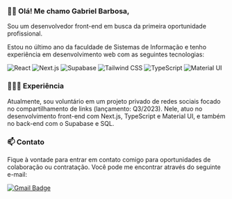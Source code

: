 ### 👋🏻 Olá! Me chamo Gabriel Barbosa, 
Sou um desenvolvedor front-end em busca da primeira oportunidade profissional. 

Estou no último ano da faculdade de Sistemas de Informação e tenho experiência em desenvolvimento web com as seguintes tecnologias:

![React](https://img.shields.io/badge/-React-61DAFB?logo=react&logoColor=white&style=flat)
![Next.js](https://img.shields.io/badge/-Next.js-000000?logo=next.js&logoColor=white&style=flat)
![Supabase](https://img.shields.io/badge/-Supabase-005E86?logo=supabase&logoColor=white&style=flat)
![Tailwind CSS](https://img.shields.io/badge/-Tailwind_CSS-38B2AC?logo=tailwind-css&logoColor=white&style=flat)
![TypeScript](https://img.shields.io/badge/-TypeScript-007ACC?logo=typescript&logoColor=white&style=flat)
![Material UI](https://img.shields.io/badge/-Material_UI-0081CB?logo=material-ui&logoColor=white&style=flat)

### 🧑🏻‍💻 Experiência
Atualmente, sou voluntário em um projeto privado de redes sociais focado no compartilhamento de links (lançamento: Q3/2023). Nele, atuo no desenvolvimento front-end com Next.js, TypeScript e Material UI, e também no back-end com o Supabase e SQL.

### 📫 Contato

Fique à vontade para entrar em contato comigo para oportunidades de colaboração ou contratação. Você pode me encontrar através do seguinte e-mail:

[![Gmail Badge](https://img.shields.io/badge/-pro.gabrielbss@gmail.com-D14836?style=for-the-badge&logo=Gmail&logoColor=white&link=mailto:pro.gabrielbss@gmail.com)](mailto:pro.gabrielbss@gmail.com)
</font>
